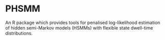 # PHSMM
An R package which provides tools for penalised log-likelihood estimation of hidden semi-Markov models (HSMMs) with flexible state dwell-time distributions.
